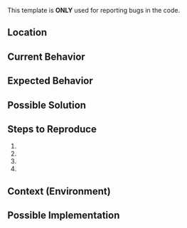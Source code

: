 This template is **ONLY** used for reporting bugs in the code.

<!--- Provide a summary of the issue in the Title-->

## Location
<!-- Please provide the link to the notebook which has the bug. -->

## Current Behavior
<!--- Tell us what happens instead of the expected behavior -->
<!-- Please also paste the entire error here, with the Traceback -->

## Expected Behavior
<!--- Not obligatory, Tell us what should happen instead -->

## Possible Solution
<!--- Not obligatory, but suggest a fix/reason for the bug, -->

## Steps to Reproduce
<!--- Please provide Unambiguous set of steps to -->
<!--- reproduce this bug. Include code to reproduce, if relevant -->
1.
2.
3.
4.

## Context (Environment)
<!-- Please mention if you faced this bug while running the notebook on colab or localhost-->
<!-- Please mention the python version you are using. -->
<!-- Please mention environment details such as operating system, conda or pip venv . -->
<!-- Please provide any more details you feel necessary -->

## Possible Implementation
<!--- Not obligatory, but suggest an idea for implementing addition or change -->

